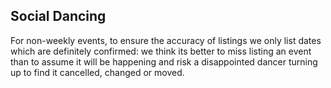## Social Dancing

For non-weekly events, to ensure the accuracy of listings we only list dates which are definitely confirmed:
we think its better to miss listing an event than to assume it will be happening and risk a disappointed dancer turning up to find it cancelled, changed or moved.
